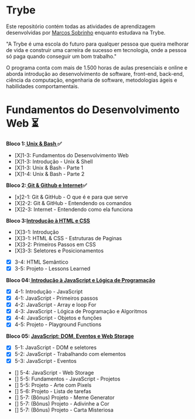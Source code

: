 # Trybe
Este repositório contém todas as atividades de aprendizagem desenvolvidas por [Marcos Sobrinho](https://www.linkedin.com/in/marcosvdss/) enquanto estudava na Trybe.

"A Trybe é uma escola do futuro para qualquer pessoa que queira melhorar de vida e construir uma carreira de sucesso em tecnologia, onde a pessoa só paga quando conseguir um bom trabalho."

O programa conta com mais de 1.500 horas de aulas presenciais e online e aborda introdução ao desenvolvimento de software, front-end, back-end, ciência da computação, engenharia de software, metodologias ágeis e habilidades comportamentais.

# Fundamentos do Desenvolvimento Web :hourglass_flowing_sand:

<b>Bloco 1:<a href="https://github.com/marcovdss/trybe-exercises/tree/main/01-fundamentos/bloco-01-unix-e-bash"> Unix & Bash </a>:white_check_mark:</b><br> 
- [X]1-3: Fundamentos do Desenvolvimento Web
- [X]1-3: Introdução - Unix & Shell
- [X]1-3: Unix & Bash - Parte 1
- [X]1-4: Unix & Bash - Parte 2

<b>Bloco 2:<a href="https://github.com/marcovdss/trybe-exercises/tree/main/01-fundamentos/bloco-02-git-github-e-internet"> Git & Github e Internet</a>:white_check_mark:</b><br>
- [x]2-1: Git & GitHub - O que é e para que serve
- [X]2-2: Git & GitHub - Entendendo os comandos
- [X]2-3: Internet - Entendendo como ela funciona

<b>Bloco 3:<a href="https://github.com/marcovdss/trybe-exercises/tree/main/01-fundamentos/bloco-03-introducao-a-html-e-css">Introdução à HTML e CSS</a></b><br>
- [X]3-1: Introdução
- [X]3-1: HTML & CSS - Estruturas de Paginas
- [X]3-2: Primeiros Passos em CSS
- [X]3-3: Seletores e Posicionamentos
- [X] 3-4: HTML Semântico
- [X] 3-5: Projeto - Lessons Learned

<b>Bloco 04:<a href="https://github.com/marcovdss/trybe-exercises/tree/main/01-fundamentos/bloco-04-introducao-a-javascript-e-logica"> Introdução à JavaScript e Lógica de Programação </a></b><br>
- [X] 4-1:  Introdução - JavaScript
- [X] 4-1:  JavaScript - Primeiros passos
- [X] 4-2:  JavaScript - Array e loop For
- [X] 4-3:  JavaScript - Lógica de Programação e Algoritmos
- [X] 4-4:  JavaScript - Objetos e funções
- [X] 4-5:  Projeto - Playground Functions

<b>Bloco 05: <a href="https://github.com/marcovdss/trybe-exercises/tree/main/01-fundamentos/bloco-05-javascript-DOM-eventos-WebStorage"> JavaScript: DOM, Eventos e Web Storage </a></b><br>
- [X] 5-1: JavaScript - DOM e seletores
- [X] 5-2: JavaScript - Trabalhando com elementos
- [X] 5-3: JavaScript - Eventos
- [] 5-4: JavaScript - Web Storage
- [] 5-5: Fundamentos - JavaScript - Projetos
- [] 5-5: Projeto - Arte com Pixels
- [] 5-6: Projeto - Lista de tarefas
- [] 5-7: (Bônus) Projeto - Meme Generator
- [] 5-7: (Bônus) Projeto - Adivinhe a Cor
- [] 5-7: (Bônus) Projeto - Carta Misteriosa
